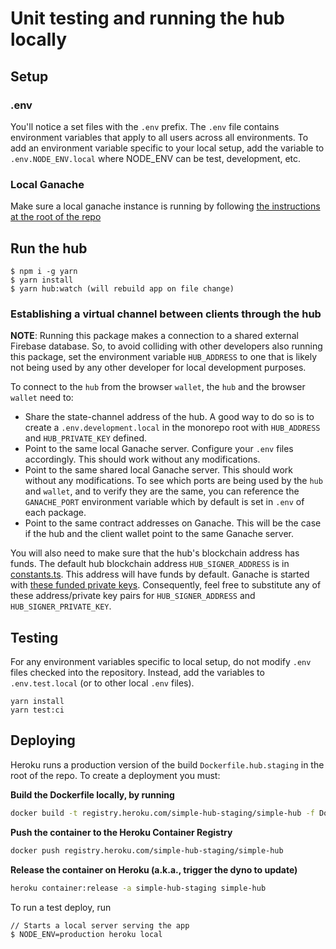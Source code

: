 # Unit testing and running the hub locally

## Setup

### .env

You'll notice a set files with the `.env` prefix. The `.env` file contains environment variables that apply to all users across all environments. To add an environment variable specific to your local setup, add the variable to `.env.NODE_ENV.local` where NODE_ENV can be test, development, etc.

### Local Ganache

Make sure a local ganache instance is running by following [the instructions at the root of the repo](../../readme.md#Development-Flow)

## Run the hub

```
$ npm i -g yarn
$ yarn install
$ yarn hub:watch (will rebuild app on file change)
```

### Establishing a virtual channel between clients through the hub

**NOTE**: Running this package makes a connection to a shared external Firebase database. So, to avoid colliding with other developers also running this package, set the environment variable `HUB_ADDRESS` to one that is likely not being used by any other developer for local development purposes.

To connect to the `hub` from the browser `wallet`, the `hub` and the browser `wallet` need to:

- Share the state-channel address of the hub. A good way to do so is to create a `.env.development.local` in the monorepo root with `HUB_ADDRESS` and `HUB_PRIVATE_KEY` defined.
- Point to the same local Ganache server. Configure your `.env` files accordingly. This should work without any modifications.
- Point to the same shared local Ganache server. This should work without any modifications. To see which ports are being used by the `hub` and `wallet`, and to verify they are the same, you can reference the `GANACHE_PORT` environment variable which by default is set in `.env` of each package.
- Point to the same contract addresses on Ganache. This will be the case if the hub and the client wallet point to the same Ganache server.

You will also need to make sure that the hub's blockchain address has funds. The default hub blockchain address `HUB_SIGNER_ADDRESS` is in [constants.ts](https://github.com/statechannels/monorepo/blob/master/packages/hub/src/constants.ts). This address will have funds by default. Ganache is started with [these funded private keys](https://github.com/statechannels/monorepo/blob/hub-address/packages/devtools/src/constants.ts). Consequently, feel free to substitute any of these address/private key pairs for `HUB_SIGNER_ADDRESS` and `HUB_SIGNER_PRIVATE_KEY`.

## Testing

For any environment variables specific to local setup, do not modify `.env` files checked into the repository. Instead, add the variables to `.env.test.local` (or to other local `.env` files).

```
yarn install
yarn test:ci
```

## Deploying

Heroku runs a production version of the build `Dockerfile.hub.staging` in the root of the repo. To create a deployment you must:

**Build the Dockerfile locally, by running**

```bash
docker build -t registry.heroku.com/simple-hub-staging/simple-hub -f Dockerfile.hub.staging .
```

**Push the container to the Heroku Container Registry**

```bash
docker push registry.heroku.com/simple-hub-staging/simple-hub
```

**Release the container on Heroku (a.k.a., trigger the dyno to update)**

```bash
heroku container:release -a simple-hub-staging simple-hub
```

To run a test deploy, run

```
// Starts a local server serving the app
$ NODE_ENV=production heroku local
```

